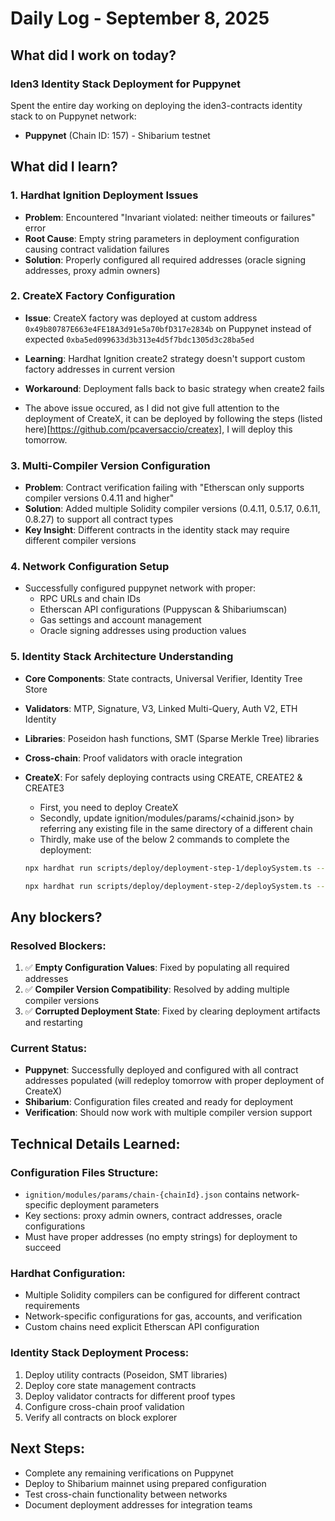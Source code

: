 # Daily Log - September 8, 2025

## What did I work on today?

### Iden3 Identity Stack Deployment for Puppynet

Spent the entire day working on deploying the iden3-contracts identity stack to on Puppynet network:

- **Puppynet** (Chain ID: 157) - Shibarium testnet

## What did I learn?

### 1. **Hardhat Ignition Deployment Issues**

- **Problem**: Encountered "Invariant violated: neither timeouts or failures" error
- **Root Cause**: Empty string parameters in deployment configuration causing contract validation failures
- **Solution**: Properly configured all required addresses (oracle signing addresses, proxy admin owners)

### 2. **CreateX Factory Configuration**

- **Issue**: CreateX factory was deployed at custom address `0x49b80787E663e4FE18A3d91e5a70bfD317e2834b` on Puppynet instead of expected `0xba5ed099633d3b313e4d5f7bdc1305d3c28ba5ed`
- **Learning**: Hardhat Ignition create2 strategy doesn't support custom factory addresses in current version
- **Workaround**: Deployment falls back to basic strategy when create2 fails

- The above issue occured, as I did not give full attention to the deployment of CreateX, it can be deployed by following the steps (listed here)[https://github.com/pcaversaccio/createx], I will deploy this tomorrow.

### 3. **Multi-Compiler Version Configuration**

- **Problem**: Contract verification failing with "Etherscan only supports compiler versions 0.4.11 and higher"
- **Solution**: Added multiple Solidity compiler versions (0.4.11, 0.5.17, 0.6.11, 0.8.27) to support all contract types
- **Key Insight**: Different contracts in the identity stack may require different compiler versions

### 4. **Network Configuration Setup**

- Successfully configured puppynet network with proper:
  - RPC URLs and chain IDs
  - Etherscan API configurations (Puppyscan & Shibariumscan)
  - Gas settings and account management
  - Oracle signing addresses using production values

### 5. **Identity Stack Architecture Understanding**

- **Core Components**: State contracts, Universal Verifier, Identity Tree Store
- **Validators**: MTP, Signature, V3, Linked Multi-Query, Auth V2, ETH Identity
- **Libraries**: Poseidon hash functions, SMT (Sparse Merkle Tree) libraries
- **Cross-chain**: Proof validators with oracle integration
- **CreateX**: For safely deploying contracts using CREATE, CREATE2 & CREATE3

  - First, you need to deploy CreateX
  - Secondly, update ignition/modules/params/<chainid.json> by referring any existing file in the same directory of a different chain
  - Thirdly, make use of the below 2 commands to complete the deployment:

  ```bash
  npx hardhat run scripts/deploy/deployment-step-1/deploySystem.ts --network <network>

  npx hardhat run scripts/deploy/deployment-step-2/deploySystem.ts --network <network>
  ```

## Any blockers?

### Resolved Blockers:

1. ✅ **Empty Configuration Values**: Fixed by populating all required addresses
2. ✅ **Compiler Version Compatibility**: Resolved by adding multiple compiler versions
3. ✅ **Corrupted Deployment State**: Fixed by clearing deployment artifacts and restarting

### Current Status:

- **Puppynet**: Successfully deployed and configured with all contract addresses populated (will redeploy tomorrow with proper deployment of CreateX)
- **Shibarium**: Configuration files created and ready for deployment
- **Verification**: Should now work with multiple compiler version support

## Technical Details Learned:

### Configuration Files Structure:

- `ignition/modules/params/chain-{chainId}.json` contains network-specific deployment parameters
- Key sections: proxy admin owners, contract addresses, oracle configurations
- Must have proper addresses (no empty strings) for deployment to succeed

### Hardhat Configuration:

- Multiple Solidity compilers can be configured for different contract requirements
- Network-specific configurations for gas, accounts, and verification
- Custom chains need explicit Etherscan API configuration

### Identity Stack Deployment Process:

1. Deploy utility contracts (Poseidon, SMT libraries)
2. Deploy core state management contracts
3. Deploy validator contracts for different proof types
4. Configure cross-chain proof validation
5. Verify all contracts on block explorer

## Next Steps:

- Complete any remaining verifications on Puppynet
- Deploy to Shibarium mainnet using prepared configuration
- Test cross-chain functionality between networks
- Document deployment addresses for integration teams

